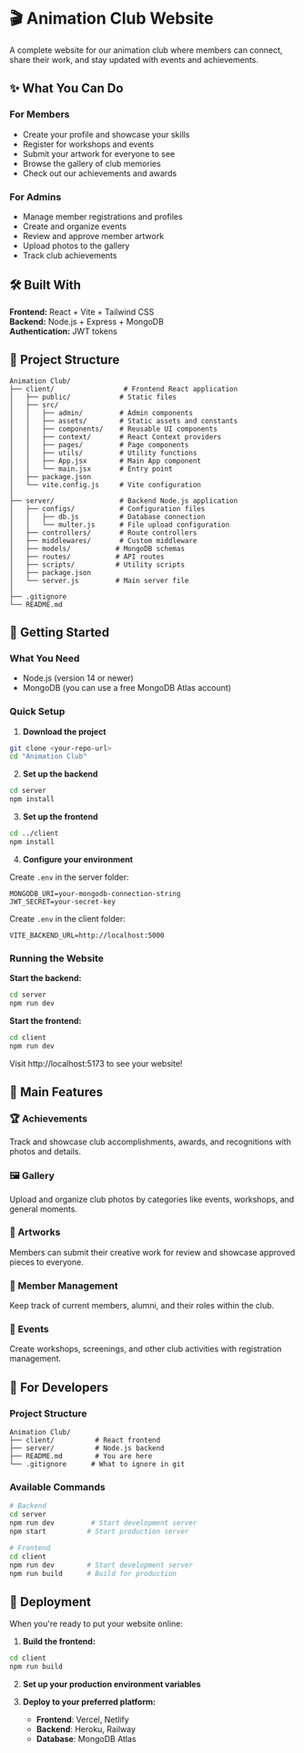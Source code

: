# 🎬 Animation Club Website

A complete website for our animation club where members can connect, share their work, and stay updated with events and achievements.

## ✨ What You Can Do

### For Members
- Create your profile and showcase your skills
- Register for workshops and events
- Submit your artwork for everyone to see
- Browse the gallery of club memories
- Check out our achievements and awards

### For Admins
- Manage member registrations and profiles
- Create and organize events
- Review and approve member artwork
- Upload photos to the gallery
- Track club achievements

## 🛠️ Built With

**Frontend:** React + Vite + Tailwind CSS  
**Backend:** Node.js + Express + MongoDB  
**Authentication:** JWT tokens

## 📁 Project Structure

```
Animation Club/
├── client/                 # Frontend React application
│   ├── public/            # Static files
│   ├── src/
│   │   ├── admin/         # Admin components
│   │   ├── assets/        # Static assets and constants
│   │   ├── components/    # Reusable UI components
│   │   ├── context/       # React Context providers
│   │   ├── pages/         # Page components
│   │   ├── utils/         # Utility functions
│   │   ├── App.jsx        # Main App component
│   │   └── main.jsx       # Entry point
│   ├── package.json
│   └── vite.config.js     # Vite configuration
│
├── server/                # Backend Node.js application
│   ├── configs/           # Configuration files
│   │   ├── db.js          # Database connection
│   │   └── multer.js      # File upload configuration
│   ├── controllers/       # Route controllers
│   ├── middlewares/       # Custom middleware
│   ├── models/           # MongoDB schemas
│   ├── routes/           # API routes
│   ├── scripts/          # Utility scripts
│   ├── package.json
│   └── server.js         # Main server file
│
├── .gitignore
└── README.md
```

## 🚀 Getting Started

### What You Need
- Node.js (version 14 or newer)
- MongoDB (you can use a free MongoDB Atlas account)

### Quick Setup

1. **Download the project**
```bash
git clone <your-repo-url>
cd "Animation Club"
```

2. **Set up the backend**
```bash
cd server
npm install
```

3. **Set up the frontend**
```bash
cd ../client
npm install
```

4. **Configure your environment**

Create `.env` in the server folder:
```env
MONGODB_URI=your-mongodb-connection-string
JWT_SECRET=your-secret-key
```

Create `.env` in the client folder:
```env
VITE_BACKEND_URL=http://localhost:5000
```

### Running the Website

**Start the backend:**
```bash
cd server
npm run dev
```

**Start the frontend:**
```bash
cd client
npm run dev
```

Visit http://localhost:5173 to see your website!

## 🎯 Main Features

### 🏆 Achievements
Track and showcase club accomplishments, awards, and recognitions with photos and details.

### 🖼️ Gallery
Upload and organize club photos by categories like events, workshops, and general moments.

### 🎨 Artworks
Members can submit their creative work for review and showcase approved pieces to everyone.

### 👥 Member Management
Keep track of current members, alumni, and their roles within the club.

### 📅 Events
Create workshops, screenings, and other club activities with registration management.

## 🚀 For Developers

### Project Structure
```
Animation Club/
├── client/          # React frontend
├── server/          # Node.js backend
├── README.md        # You are here
└── .gitignore      # What to ignore in git
```

### Available Commands
```bash
# Backend
cd server
npm run dev         # Start development server
npm start          # Start production server

# Frontend  
cd client
npm run dev        # Start development server
npm run build      # Build for production
```

## 🚀 Deployment

When you're ready to put your website online:

1. **Build the frontend:**
```bash
cd client
npm run build
```

2. **Set up your production environment variables**

3. **Deploy to your preferred platform:**
   - **Frontend**: Vercel, Netlify
   - **Backend**: Heroku, Railway
   - **Database**: MongoDB Atlas

